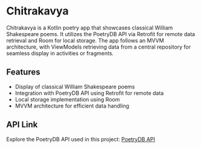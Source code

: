 # Chitrakavya

Chitrakavya is a Kotlin poetry app that showcases classical William Shakespeare poems. It utilizes the PoetryDB API via Retrofit for remote data retrieval and Room for local storage. The app follows an MVVM architecture, with ViewModels retrieving data from a central repository for seamless display in activities or fragments.

## Features

- Display of classical William Shakespeare poems
- Integration with PoetryDB API using Retrofit for remote data
- Local storage implementation using Room
- MVVM architecture for efficient data handling

## API Link

Explore the PoetryDB API used in this project: [PoetryDB API](https://github.com/thundercomb/poetrydb)
